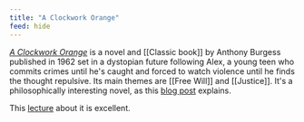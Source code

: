 ```yaml
---
title: "A Clockwork Orange"
feed: hide
---
```


_[A Clockwork Orange](https://www.worldcat.org/title/clockwork-orange/oclc/1129273623&referer=brief_results)_ is a novel and [[Classic book]] by Anthony Burgess published in 1962 set in a dystopian future following Alex, a young teen who commits crimes until he's caught and forced to watch violence until he finds the thought repulsive. Its main themes are [[Free Will]] and [[Justice]]. It's a philosophically interesting novel, as this [blog post](https://www.the-pamphlet.com/articles/human-nature-in-a-clockwork-orange) explains.


This [lecture](https://www.youtube.com/watch?v=vK-ma6dK3bY) about it is excellent. 